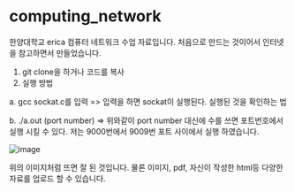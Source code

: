 
# computing_network

한양대학교 erica 컴퓨터 네트워크 수업 자료입니다.
처음으로 만드는 것이어서 인터넷을 참고하면서 만들었습니다.



1. git clone을 하거나 코드를 복사
2. 실행 방법
  
a. gcc sockat.c를 입력
    => 입력을 하면 sockat이 실행된다. 실행된 것을 확인하는 법
  
b. ./a.out (port number)
    => 위와같이 port number 대신에 수를 쓰면 포트번호에서 실행 시킬 수 있다.
      저는 9000번에서 9009번 포트 사이에서 실행 하였습니다.
      
      
      
![image](https://user-images.githubusercontent.com/50974241/220306794-4dc8012a-ceab-46e1-b795-842f7de97723.png)

위의 이미지처럼 뜨면 잘 된 것입니다. 물론 이미지, pdf, 자신이 작성한 html등 다양한 자료를 업로드 할 수 있습니다.

